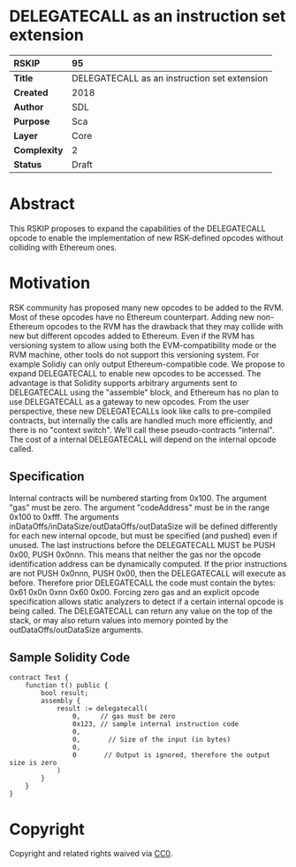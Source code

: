 #  **DELEGATECALL as an instruction set extension**  

| RSKIP          | 95                             |
| :------------- | :----------------------------- |
| **Title**      | DELEGATECALL as an instruction set extension |
| **Created**    | 2018                           |
| **Author**     | SDL                            |
| **Purpose**    | Sca                            |
| **Layer**      | Core                           |
| **Complexity** | 2                              |
| **Status**     | Draft                          |

# Abstract

This RSKIP proposes to expand the capabilities of the DELEGATECALL opcode to enable the implementation of new RSK-defined opcodes without colliding with Ethereum ones. 

# Motivation

RSK community has proposed many new opcodes to be added to the RVM. Most of these opcodes have no Ethereum counterpart. Adding new non-Ethereum opcodes to the RVM has the drawback that they may collide with new but different opcodes added to Ethereum. Even if the RVM has versioning system to allow using both the EVM-compatibility mode or the RVM machine, other tools do not support this versioning system. For example Solidiy can only output Ethereum-compatible code. We propose to expand DELEGATECALL to enable new opcodes to be accessed. The advantage is that Solidity supports arbitrary arguments sent to DELEGATECALL using the "assemble" block, and Ethereum has no plan to use DELEGATECALL as a gateway to new opcodes. From the user perspective, these new DELEGATECALLs look like calls to pre-compiled contracts, but internally the calls are handled much more efficiently, and there is no "context switch".  We'll call these pseudo-contracts "internal". The cost of a internal DELEGATECALL will depend on the internal opcode called.

## Specification

Internal contracts will be numbered starting from 0x100. The argument "gas" must be zero. The argument "codeAddress" must be in the range 0x100 to 0xfff. The arguments inDataOffs/inDataSize/outDataOffs/outDataSize will be defined differently for each new internal opcode, but must be specified (and pushed) even if unused. The last instructions before the DELEGATECALL MUST be PUSH 0x00, PUSH 0x0nnn. This means that neither the gas nor the opcode identification address can be dynamically computed. If the prior instructions are not PUSH 0x0nnn, PUSH 0x00,  then the DELEGATECALL will execute as before. Therefore prior DELEGATECALL the code must contain the bytes: 0x61 0x0n 0xnn 0x60 0x00. Forcing zero gas and an explicit opcode specification allows static analyzers to detect if a certain internal opcode is being called.  The DELEGATECALL can return any value on the top of the stack, or may also return values into memory pointed by the outDataOffs/outDataSize arguments. 

## Sample Solidity Code

```
contract Test {
    function t() public {
        bool result;
        assembly {
            result := delegatecall(
                0,     // gas must be zero
                0x123, // sample internal instruction code
                0,
                0,       // Size of the input (in bytes)                
                0,
                0       // Output is ignored, therefore the output size is zero
            )
        }
    }
}
```




# **Copyright**

Copyright and related rights waived via [CC0](https://creativecommons.org/publicdomain/zero/1.0/).


